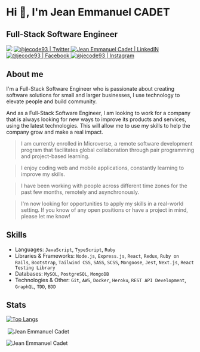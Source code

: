 
# Hi 👋, I'm **Jean Emmanuel CADET**
## Full-Stack Software Engineer

<p align="center">

![](https://komarev.com/ghpvc/?username=jecode93&color=blueviolet&label=Profile+Views)
<a href="https://twitter.com/@jecode93">
<img alt="@jecode93 | Twitter" src="https://img.shields.io/badge/twitter-%231DA1F2.svg?&style=for-the-badge&logo=twitter&logoColor=white" />
</a>  <a href="https://www.linkedin.com/in/jean-emmanuel-cadet/">
<img alt="Jean Emmanuel Cadet | LinkedIN"  src="https://img.shields.io/badge/linkedin-%230077B5.svg?&style=for-the-badge&logo=linkedin&logoColor=white" />
</a>
<a href="https://www.facebook.com/jeanemmanuelcadet07/">
<img  alt="@jecode93 | Facebook" src="https://img.shields.io/badge/facebook-%231877F2.svg?&style=for-the-badge&logo=facebook&logoColor=white" />
</a>
<a href="https://www.instagram.com/jecode93">
<img alt="@jecode93 | Instagram"  src="https://img.shields.io/badge/instagram-%23E4405F.svg?&style=for-the-badge&logo=instagram&logoColor=white" />
</a>
</p>


## About me

I'm a Full-Stack Software Engineer who is passionate about creating software solutions for small and larger businesses, I use technology to elevate people and build community.

And as a Full-Stack Software Engineer, I am looking to work for a company that is always looking for new ways to improve its products and services, using the latest technologies. This will allow me to use my skills to help the company grow and make a real impact.

> I am currently enrolled in Microverse, a remote software development program that facilitates global collaboration through pair programming and project-based learning.

> I enjoy coding web and mobile applications, constantly learning to improve my skills.

> I have been working with people across different time zones for the past few months, remotely and asynchronously.

> I'm now looking for opportunities to apply my skills in a real-world setting. If you know of any open positions or have a project in mind, please let me know!



## Skills

* Languages: `JavaScript`, `TypeScript`, `Ruby`
* Libraries & Frameworks: `Node.js`, `Express.js`, `React`, `Redux`, `Ruby on Rails`, `Bootstrap`, `Tailwind CSS`, `SASS`, `SCSS`, `Mongoose`, `Jest`, `Next.js`, `React Testing Library`
* Databases: `MySQL`, `PostgreSQL`, `MongoDB`
* Technologies & Other: `Git`, `AWS`, `Docker`, `Heroku`, `REST API Development`, `GraphQL`, `TDD`, `BDD`

<!--
## Some examples of my works

### Website
<a href="https://idasboiserie.com">
  <img src="idasMockup.png" width="200"/>
</a>
<a href="https://clindoeilinfo.com">
  <img src="clindoeilMockup.png" width="200"/>
</a>
<a href="https://jeanemmanuelcadet.com">
  <img src="jecodeMockup.png" width="200"/>
</a>
<a href="#">
  <img src="vepMockup.png" width="200"/>
</a>
<a href="#">
  <img src="cdephMockup.png" width="200"/>
</a>
<a href="#">
  <img src="graphydevMockup.png" width="200"/>
</a>

-->

## Stats

[![Top Langs](https://github-readme-stats.vercel.app/api/top-langs/?username=jecode93&langs_count=8&layout=compact)](https://github.com/jecode93/github-readme-stats)
<p>&nbsp;<img align="center" src="https://github-readme-stats.vercel.app/api?username=jecode93&show_icons=true&locale=en" alt="Jean Emmanuel Cadet" /></p>
<p><img align="center" src="https://github-readme-streak-stats.herokuapp.com/?user=jecode93&" alt="Jean Emmanuel Cadet" /></p>
